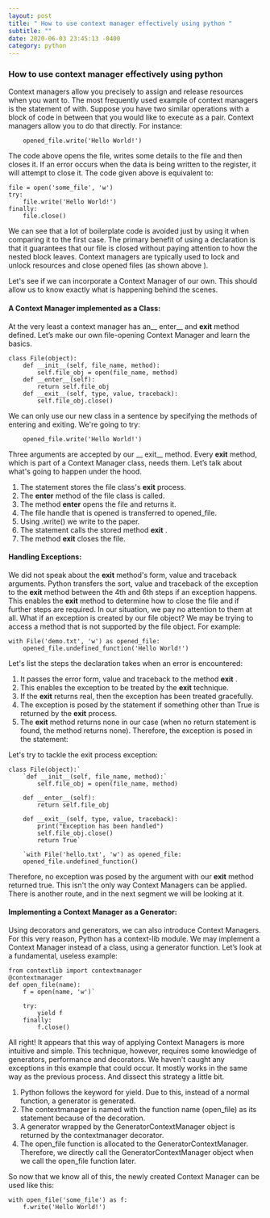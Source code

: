 ```yaml
---
layout: post
title: " How to use context manager effectively using python "
subtitle: ""
date: 2020-06-03 23:45:13 -0400
category: python
---
```

### How to use context manager effectively using python

Context managers allow you precisely to assign and release resources when you want to.
The most frequently used example of context managers is the statement of with. 
Suppose you have two similar operations with a block of code in between that you would 
like to execute as a pair. Context managers allow you to do that directly. For instance:

```with open('some_file', 'w') as opened_file:
    opened_file.write('Hello World!')
```

The code above opens the file, writes some details to the file and then closes it. If an error occurs 
when the data is being written to the register, it will attempt to close it. The code given above is equivalent to:

```
file = open('some_file', 'w')
try:
    file.write('Hello World!')
finally:
    file.close()
```    

We can see that a lot of boilerplate code is avoided just by using it when comparing it to the first case. 
The primary benefit of using a declaration is that it guarantees that our file is closed without paying attention 
to how the nested block leaves.
Context managers are typically used to lock and unlock resources and close opened files (as shown above ).

Let's see if we can incorporate a Context Manager of our own. This should allow us to know exactly 
what is happening behind the scenes.

#### A Context Manager implemented as a Class:
At the very least a context manager has an__ enter__ and __exit__ method defined. 
Let’s make our own file-opening Context Manager and learn the basics.

```
class File(object):
    def __init__(self, file_name, method):
        self.file_obj = open(file_name, method)        
    def __enter__(self):    
        return self.file_obj        
    def __exit__(self, type, value, traceback):    
        self.file_obj.close()
```
        
We can only use our new class in a sentence by 
specifying the methods of entering and exiting. We're going to try:        
        
``` with File('demo.txt', 'w') as opened_file: 
    opened_file.write('Hello World!')
```
  
Three arguments are accepted by our __ exit__ method. Every __exit__ method, 
which is part of a Context Manager class, needs them. Let’s talk about what's 
going to happen under the hood.
1. The statement stores the file class's __exit__ process.
2. The __enter__ method of the file class is called.
3. The method __enter__ opens the file and returns it.
4. The file handle that is opened is transferred to opened_file.
5. Using .write() we write to the paper.
6. The statement calls the stored method __exit__  .
7. The method __exit__ closes the file.   
 
#### Handling Exceptions:

We did not speak about the __exit__ method's form, value and traceback arguments. 
Python transfers the sort, value and traceback of the exception to 
the __exit__ method between the 4th and 6th steps if an exception happens. 
This enables the __exit__ method to determine how to close the file and if 
further steps are required. In our situation, we pay no attention to them at all.
What if an exception is created by our file object? We may be trying to access a 
method that is not supported by the file object. For example: 

```
with File('demo.txt', 'w') as opened_file:
    opened_file.undefined_function('Hello World!')
```
 
Let's list the steps the declaration takes when an error is encountered:

1. It passes the error form, value and traceback to the method __exit__ .
2. This enables the exception to be treated by the __exit__ technique.
3. If the __exit__ returns real, then the exception has been treated gracefully. 
4. The exception is posed by the statement if something other than True is 
returned by the __exit__ process.
5. The __exit__ method returns none in our case (when no return statement is found, 
the method returns none). Therefore, the exception is posed in the statement:    
 
Let's try to tackle the exit process exception:
    
```
class File(object):`   
    `def __init__(self, file_name, method):`   
        self.file_obj = open(file_name, method)
        
    def __enter__(self):
        return self.file_obj
        
    def __exit__(self, type, value, traceback):
        print("Exception has been handled")
        self.file_obj.close()
        return True`
        
    `with File('hello.txt', 'w') as opened_file:
    opened_file.undefined_function()
```
       
Therefore, no exception was posed by the argument with our __exit__ method returned true.
This isn't the only way Context Managers can be applied. There is another route, 
and in the next segment we will be looking at it.

#### Implementing a Context Manager as a Generator:
Using decorators and generators, we can also introduce Context Managers. 
For this very reason, Python has a context-lib module. We may implement a 
Context Manager instead of a class, using a generator function. 
Let’s look at a fundamental, useless example:        

```
from contextlib import contextmanager
@contextmanager
def open_file(name):
    f = open(name, 'w')`
    
    try:
        yield f
    finally:
        f.close()
```
  
All right! It appears that this way of applying Context Managers is more intuitive 
and simple. This technique, however, requires some knowledge of generators, 
performance and decorators. We haven't caught any exceptions in this example 
that could occur. It mostly works in the same way as the previous process.
And dissect this strategy a little bit.
1. Python follows the keyword for yield. Due to this, instead of a normal function, 
a generator is generated.
2. The contextmanager is named with the function name (open_file) as its statement 
because of the decoration.
3. A generator wrapped by the GeneratorContextManager object is returned by the 
contextmanager decorator. 
4. The open_file function is allocated to the GeneratorContextManager. 
Therefore, we directly call the GeneratorContextManager object 
when we call the open_file function later.

So now that we know all of this, the newly created Context Manager 
can be used like this:
        
```
with open_file('some_file') as f:
    f.write('Hello World!') 
```